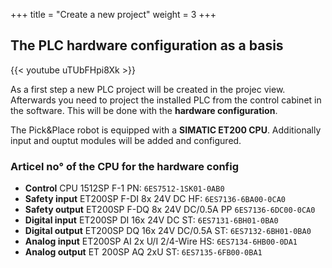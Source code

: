 +++
title = "Create a new project"
weight = 3
+++

## The PLC hardware configuration as a basis

<div class="shadow">
  {{< youtube uTUbFHpi8Xk >}}
</div>

As a first step a new PLC project will be created in the projec view. Afterwards you need to project the installed PLC from the control cabinet in the software. This will be done with the **hardware configuration**.

The Pick&Place robot is equipped with a **SIMATIC ET200 CPU**. Additionally input and ouptut modules will be added and configured.

### Articel no° of the CPU for the hardware config

* **Control** CPU 1512SP F-1 PN: `6ES7512-1SK01-0AB0`
* **Safety input** ET200SP F-DI 8x 24V DC HF: `6ES7136-6BA00-0CA0`
* **Safety output** ET200SP F-DQ 8x 24V DC/0.5A PP `6ES7136-6DC00-0CA0`
* **Digital input** ET200SP DI 16x 24V DC ST: `6ES7131-6BH01-0BA0`
* **Digital output** ET200SP DQ 16x 24V DC/0.5A ST: `6ES7132-6BH01-0BA0`
* **Analog input** ET200SP AI 2x U/I 2/4-Wire HS: `6ES7134-6HB00-0DA1`
* **Analog output** ET 200SP AQ 2xU ST: `6ES7135-6FB00-0BA1`